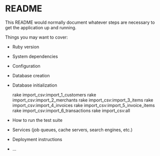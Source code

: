 # README

This README would normally document whatever steps are necessary to get the
application up and running.

Things you may want to cover:

* Ruby version

* System dependencies

* Configuration

* Database creation

* Database initialization

  rake import_csv:import_1_customers
  rake import_csv:import_2_merchants 
  rake import_csv:import_3_items
  rake import_csv:import_4_invoices
  rake import_csv:import_5_invoice_items
  rake import_csv:import_6_transactions
  rake import_csv:all 

* How to run the test suite

* Services (job queues, cache servers, search engines, etc.)

* Deployment instructions

* ...
